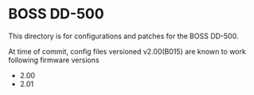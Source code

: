 # BOSS DD-500

This directory is for configurations and patches for the BOSS DD-500. 

At time of commit, config files versioned v2.00(B015) are known to work following firmware versions
- 2.00
- 2.01